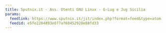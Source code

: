 ```yaml
---
title: Sputnix.it - Ass. Utenti GNU Linux - G-Lug e Jug Sicilia
params:
  feedlink: https://www.sputnix.it/jit/index.php?format=feed&type=atom
  feedid: e5fe2284893e077af60452928e80fd33
---
```

